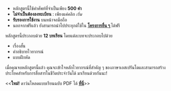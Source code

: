 - หลักสูตรนี้ใช้คำศัพท์ที่จำเป็นเพียง **500 คำ**
- **ไม่จำเป็นต้องลงทะเบียน** : เพียงแค่คลิก *เริ่ม* 
- **รับรองการใช้งาน** บนหน้าจอมือถือ
- นอกจากฟรีแล้ว ยังสามารถนำไปประยุกต์ใช้ใน **[โครงการอื่น ๆ ](https://github.com/Esperanto/kurso-zagreba-metodo)** ได้ฟรี

หลักสูตรนี้ประกอบด้วย **12 บทเรียน** โดยแต่ละบทจะประกอบไปด้วย

- เรื่องสั้น
- คำอธิบายไวยากรณ์
- แบบฝึกหัด

เมื่อคุณจบหลักสูตรนี้แล้ว คุณจะเข้าใจหลักไวยากรณ์ที่สำคัญ ๆ ของภาษาเอสเปรันโตและสามารถสร้างประโยคสำหรับการสื่อสารในชีวิตประจำวันได้  มาเรียนด้วยกันนะ!

<<**ใหม่!** ดาว์นโหลดแบบเรียนฉบับ PDF ได้ **[ที่นี่](https://drive.google.com/open?id=0Bym76X8iu-XRcFBZN21SY3dlRGs)**>>
